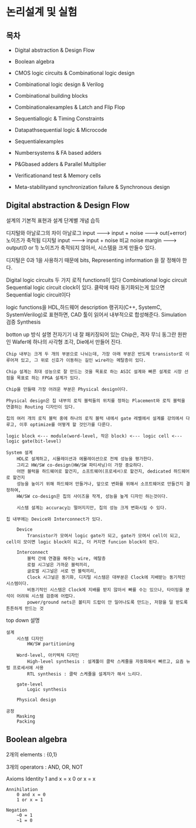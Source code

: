 # 논리설계 및 실험

## 목차

* Digital abstraction & Design Flow

* Boolean algebra

* CMOS logic circuits & Combinational logic design

* Combinational logic design & Verilog

* Combinational building blocks

* Combinationalexamples & Latch and Flip Flop

* Sequentiallogic & Timing Constraints

* Datapathsequential logic & Microcode

* Sequentialexamples

* Numbersystems & FA based adders

* P&Gbased adders & Parallel Multiplier

* Verificationand test & Memory cells

* Meta-stabilityand synchronization failure & Synchronous design

## Digital abstraction & Design Flow

설계의 기본적 표현과 설계 단계별 개념 습득

디지털와 아날로그의 차이
    아날로그
        input ---> input + noise ---> out(+error)
        노이즈가 축적됨
    디지털
        input ---> input + noise 비교 noise margin ---> output(0 or 1)
        노이즈가 축적되지 않아서, 시스템을 크게 만들수 있다.

디지털은 0과 1을 사용하기 때문에 bits, Representing information 을 잘 정해야 한다.

Digital logic circuits
    두 가지 로직 functions이 있다
        Combinational logic circuit
        Sequential logic circuit
            clock이 있다. 클락에 따라 동기화되는게 있으면 Sequential logic circuit이다

logic functions을 HDL,하드웨어 description 랭귀지(C++, SystemC, SystemVerilog)로 표현하면, CAD 툴이 읽어서 내부적으로 합성해준다.
    Simulation
        검증
    Synthesis

botton up 방식 설명
    전자기기 내 잘 패키징되어 있는 Chip은, 격자 무늬 동그란 원판인 Wafer에 하나의 사각형 조각, Die에서 만들어 진다.

    Chip 내부는 크게 두 개의 부분으로 나뉘는데, 가장 아래 부분은 반도체 transistor로 이루어져 있고, 그 위로 신호가 이동하는 길인 wire라는 메탈층이 있다.

    Chip 설계는 최대 성능으로 잘 만드는 것을 목표로 하는 ASIC 설계와 빠른 설계로 시장 선점을 목표로 하는 FPGA 설계가 있다.

    Chip을 만들때 가장 어려운 부분은 Physical design이다.

    Physical design은 칩 내부의 로직 블럭들의 위치를 정하는 Placement와 로직 블럭을 연결하는 Routing 디자인이 있다.

    칩의 여러 개의 로직 블럭 중에 하나의 로직 블럭 내에서 gate 레벨에서 설계를 강의에서 다루고, 이후 optimize를 어떻게 할 것인가를 다룬다.

    logic block <--- module(word-level, 작은 block) <--- logic cell <--- logic gate(bit-level)

    System 설계
        HDL로 설계하고, 시뮬레이션과 에뮬레이션으로 전체 성능을 평가한다.
        그리고 HW/SW co-design(HW/SW 파티셔닝)이 가장 중요하다.
        어떤 블럭을 하드웨어로 할건지, 소프트웨어(프로세서)로 할건지, dedicated 하드웨어로 할건지
        성능을 높이기 위해 하드웨어 만들거나, 앞으로 변화를 위해서 소프트웨어로 만들건지 결정하여,
        HW/SW co-design은 칩의 사이즈을 작게, 성능을 높게 디자인 하는것이다.

        시스템 설계는 accuracy는 떨어지지만, 칩의 성능 크게 변화시킬 수 있다.

    칩 내부에는 Device와 Interconnect가 있다.

        Device
            Transistor가 모여서 logic gate가 되고, gate가 모여서 cell이 되고, cell이 모이면 logic block이 되고, 더 커지면 funcion block이 된다.

        Interconnect
            블럭 간에 연결을 해주는 wire, 메탈층
            로컬 시그널은 가까운 블럭끼리,
            글로벌 시그널은 서로 먼 블럭끼리,
            Clock 시그널은 동기화, 디지털 시스템은 대부분은 Clock에 지배받는 동기적인 시스템이다.
            비동기적인 시스템은 Clock에 지배를 받지 않아서 빠를 수는 있으나, 타이밍을 분석이 어려워 시스템 검증에 어렵다.
            power/ground nets은 볼티지 드랍이 안 일어나도록 만드는, 저항을 덜 받도록 튼튼하게 만드는 것

top down 설명

    설계
        시스템 디자인
            HW/SW partitioning
        
        Word-level, 아키텍쳐 디자인
            High-level synthesis : 설계툴이 클락 스케쥴을 자동화해서 빠르고, 요즘 뉴럴 프로세서에 사용
            RTL synthesis : 클락 스케쥴을 설계자가 해서 느리다.
        
        gate-level
            Logic synthesis

        Physical design

    공정
        Masking
        Packing

## Boolean algebra

2개의 elements : {0,1}

3개의 operators : AND, OR, NOT

Axioms
    Identity
        1 and x = x
        0 or x = x

    Annihilation
        0 and x = 0
        1 or x = 1

    Negation
        ~0 = 1
        ~1 = 0

